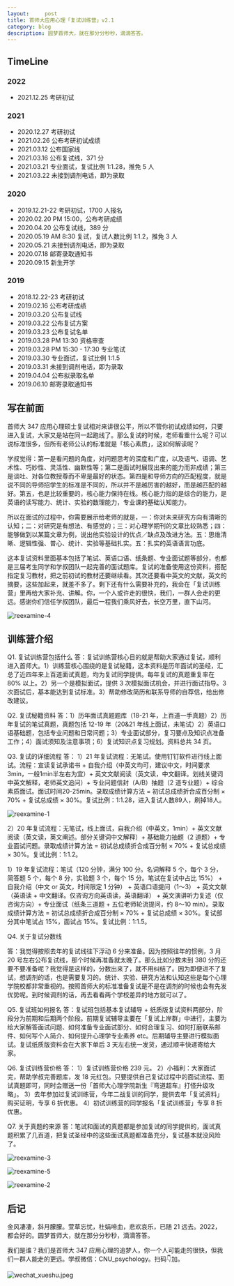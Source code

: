 ```yaml
---
layout:     post
title: 首师大应用心理「复试训练营」v2.1
category: blog
description: 圆梦首师大，就在那分分秒秒，滴滴答答。
---
```


## TimeLine
### 2022 
* 2021.12.25 考研初试

### 2021
* 2020.12.27 考研初试
* 2021.02.26 公布考研初试成绩
* 2021.03.12 公布国家线
* 2021.03.16 公布复试线，371 分
* 2021.03.21 专业面试，复试比例 1:1.28，推免 5 人
* 2021.03.22 未接到调剂电话，即为录取

### 2020
* 2019.12.21-22 考研初试，1700 人报名
* 2020.02.20 PM 15:00，公布考研成绩
* 2020.04.20 公布复试线，389 分
* 2020.05.19 AM 8:30 复试，复试人数比例 1:1.2，推免 3 人
* 2020.05.21 未接到调剂电话，即为录取
* 2020.07.18 邮寄录取通知书
* 2020.09.15 新生开学

### 2019
* 2018.12.22-23 考研初试
* 2019.02.16 公布考研成绩
* 2019.03.20 公布复试线
* 2019.03.22 公布复试方案
* 2019.03.23 公布复试名单
* 2019.03.28 PM 13:30 资格审查
* 2019.03.28 PM 15:30 - 17:30 专业笔试
* 2019.03.30 专业面试，复试比例 1:1.5
* 2019.03.31 未接到调剂电话，即为录取
* 2019.04.04 公布拟录取名单
* 2019.06.10 邮寄录取通知书

## 写在前面

首师大 347 应用心理硕士复试相对来讲很公平，所以不管你初试成绩如何，只要进入复试，大家又是站在同一起跑线了。那么复试的时候，老师看重什么呢？可以说标准很多，但所有老师公认的标准就是「核心素质」，这如何解读呢？

学叔觉得：第一是看问题的角度，对问题思考的深度和广度，以及语气、语调、艺术性、巧妙性、灵活性、幽默性等；第二是面试时展现出来的能力而非成绩；第三是谈吐、对各位教授尊而不卑是最好的状态。第四是和导师方向的匹配程度，就是说不同的导师招学生的标准是不同的，所以并不是越厉害的越好，而是越匹配的越好。第五，也是比较重要的，核心能力保持在线。核心能力指的是综合的能力，是英语的读写能力、统计、实验的数理能力，专业课的基础认知能力。

所以在面试的过程中，你需要展示给老师的就是，一：你对未来研究方向有清晰的认知；二：对研究是有想法、有感觉的；三：对心理学期刊的文章比较熟悉；四：能够做到以某篇文章为例，说出他实验设计的优点／缺点及改进方法。五：思维清晰、逻辑性强、普心、统计、实验等基础扎实。五：扎实的英语语言功底。

这本复试资料里面基本包括了笔试、英语口语、纸条题、专业面试题等部分，也都是三届考生同学和学叔团队一起完善的面试题库。复试的准备使用这份资料，搭配指定复习教材，把之前初试的教材还要继续看。其次还要看中英文的文献，英文的摘要，这些加起来，就差不多了。剩下还有什么需要补充的，我会在「复试训练营」里再给大家补充、讲解。你，一个人或许走的很快，我们，一群人会走的更远。感谢你们信任学叔团队，最后一程我们乘风好去，长空万里，直下山河。

![reexamine-4](https://image.cnu347.com/reexamine-4.png)

## 训练营介绍
Q1. 复试训练营包括什么
答：复试训练营核心目的就是帮助大家通过复试，顺利进入首师大。1）训练营核心围绕的是复试秘籍，这本资料是历年面试的圣经，汇总了近四年来上百道面试真题，均为复试同学提供。每年复试的真题重复率在 80% 以上。2）另一个是模拟面试，提供 3 次模拟面试机会，并进行面试指导。3次面试后，基本能达到复试标准。3）帮助修改简历和联系导师的自荐信，给出修改建议。

Q2. 复试秘籍资料
答：1）历年面试真题题库（18-21 年，上百道一手真题）2）历年复试的笔试真题，真题包括 12-19 年（20&21 年线上面试，未笔试）2）英语口语基础题，包括专业问题和日常问题；3）专业面试部分，复习要点及知识点准备工作；4）面试须知及注意事项；6）复试知识点复习规划。资料总共 34 页。

Q3. 复试的详细流程
答：
1）21 年复试流程：无笔试。使用钉钉软件进行线上面试。流程：宣读复试承诺书 + 自我介绍（中英文均可，建议中文，时间要求3min，一般1min半左右为宜）+ 英文文献阅读（英文读，中文翻译。划线关键词中英文解释，老师英文追问）+ 专业问题信封（A/B）抽题（2 道专业题）+ 综合素质面试。面试时间20-25min。录取成绩计算方法 = 初试总成绩折合成百分制 × 70% + 复试总成绩 × 30%。复试比例：1:1.28，进入复试人数89人，刷掉18人。

![reexamine-1](https://image.cnu347.com/reexamine-1.png)

2）20 年复试流程：无笔试，线上面试，自我介绍（中英文，1min）+ 英文文献阅读（英文读，英文阐述。部分关键词中文解释）+ 基础能力抽题（2 道题）+ 专业面试问题。录取成绩计算方法 = 初试总成绩折合成百分制 × 70% + 复试总成绩 × 30%。复试比例：1:1.2。

1）19 年复试流程：笔试（120 分钟，满分 100 分。名词解释 5 个，每个 3 分，简答题 5 个，每个 8 分，实验题 3 个，每个 15 分。笔试在复试中占比 15%） + 自我介绍（中文 or 英文，时间限定 1 分钟） + 英语口语提问（1～3） + 英文文献（英语读 + 中文翻译。仅咨询方向英语读，英语翻译） + 英文演讲听力复述（仅咨询方向）+ 专业面试（纸条三道题 + 五位老师轮流提问，约 8～10 min）。录取成绩计算方法 = 初试总成绩折合成百分制 × 70% + 复试总成绩 × 30%。复试部分其中笔试占 15%，面试占 15%。复试比例：1:1.5。

Q4. 关于复试分数线

答：我觉得按照去年的复试线往下浮动 6 分来准备。因为按照往年的惯例，3 月 20 号左右公布复试线，那个时候再准备就太晚了。那么比如分数未到 380 分的还要不要准备呢？我觉得是这样的，分数出来了，就不用纠结了。因为即便进不了复试，想调剂的话，也是需要复习的。统计、实验、研究方法和认知这些是每个心理学院校都非常重视的。按照首师大的标准准备复试是不是在调剂的时候也会有先发优势呢。到时候调剂的话，再去看看两个学校差异的地方就可以了。

Q5. 复试班如何报名
答：复试班包括基本复试辅导 + 纸质版复试资料两部分，阶段分为前期和后期两个阶段。前期复试辅导主要在「复试上岸群」中进行，主要为给大家解答面试问题、如何准备专业面试部分、如何合理复习、如何打磨联系邮件、如何写个人简介、如何提升心理学专业素养 etc。后期辅导主要进行模拟面试。复试纸质版资料会在大家下单后 3 天左右统一发货，通过顺丰快递寄给大家。

Q6. 复试训练营价格
答：
1）复试训练营价格 239 元。
2）小福利：大家面试完，帮助学叔完善题库，发 18 元红包。只要提供自己复试过程中的面试流程、面试真题即可，同时会赠送一份「首师大心理学院新生『弯道超车』打怪升级攻略」。
3）去年参加过复试训练营，今年二战复训的同学，提供去年「复试资料」购买证明，专享 6 折优惠。
4）初试训练营的同学报名「复试训练营」专享 8 折优惠。

Q7. 关于真题的来源
答：笔试和面试的真题都是参加复试的同学提供的，面试真题积累了几百道，把复试圣经中的这些面试真题都准备充分，复试基本就没风险了。

![reexamine-3](https://image.cnu347.com/reexamine-3.jpeg)



![reexamine-5](https://image.cnu347.com/reexamine-5.jpeg)

![reexamine-2](https://image.cnu347.com/reexamine-2.jpeg)

## 后记
金风凄凄，斜月朦朦。萱草忘忧，杜娟啼血，悲欢哀乐，已随 21 远去。2022，都会好的。圆梦首师大，就在那分分秒秒，滴滴答答。

我们是谁？我们是首师大 347 应用心理的追梦人，你一个人可能走的很快，但我们一群人能走的更远。学叔微信：CNU_psychology。扫码👇加。

![wechat_xueshu.jpeg](https://cnu347-1257355643.cos.ap-beijing.myqcloud.com/CNU347/WechatIMG125.jpeg)

